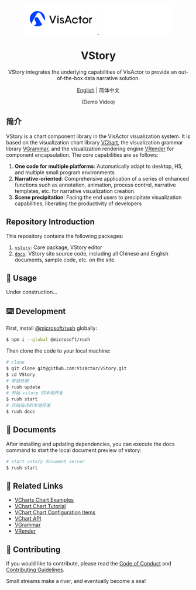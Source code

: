 <div align="center">
  <a href="https://github.com/VisActor#gh-light-mode-only" target="_blank">
    <img alt="VisActor Logo" width="200" src="https://github.com/VisActor/.github/blob/main/profile/logo_500_200_light.svg"/>
  </a>
  <a href="https://github.com/VisActor#gh-dark-mode-only" target="_blank">
    <img alt="VisActor Logo" width="200" src="https://github.com/VisActor/.github/blob/main/profile/logo_500_200_dark.svg"/>
  </a>
</div>

<div align="center">
  <h1>VStory</h1>
</div>

<div align="center">

VStory integrates the underlying capabilities of VisActor to provide an out-of-the-box data narrative solution.

</div>

<div align="center">

[English](./README.md) | 简体中文

</div>

<div align="center">

(Demo Video)

</div>

## 简介

VStory is a chart component library in the VisActor visualization system. It is based on the visualization chart library [VChart](https://github.com/VisActor/VChart), the visualization grammar library [VGrammar](https://github.com/VisActor/VGrammar), and the visualization rendering engine [VRender](https://github.com/VisActor/VRender) for component encapsulation. The core capabilities are as follows:

1. **One code for multiple platforms**: Automatically adapt to desktop, H5, and multiple small program environments
2. **Narrative-oriented**: Comprehensive application of a series of enhanced functions such as annotation, animation, process control, narrative templates, etc. for narrative visualization creation.
3. **Scene precipitation**: Facing the end users to precipitate visualization capabilities, liberating the productivity of developers

## Repository Introduction

This repository contains the following packages:

1. [`vstory`](https://sophon-ai.bytedance.net/paas/packages/vstory/): Core package, VStory editor
2. [`docs`](https://sophon-ai.bytedance.net/paas/docs/): VStory site source code, including all Chinese and English documents, sample code, etc. on the site.

## 🔨 Usage

Under construction...

## ⌨️ Development

First, install [@microsoft/rush](https://rushjs.io/pages/intro/get_started/) globally:

```bash
$ npm i --global @microsoft/rush
```

Then clone the code to your local machine:

```bash
# clone
$ git clone git@github.com:VisActor/VStory.git
$ cd VStory
# 安装依赖
$ rush update
# 开始 vstory 的本地开发
$ rush start
# 开始站点的本地开发
$ rush docs
```

## 📖 Documents

After installing and updating dependencies, you can execute the docs command to start the local document preview of vstory:

```bash
# start vstory document server
$ rush start
```

## 🔗 Related Links

- [VCharts Chart Examples](https://www.visactor.io/vchart/example)
- [VChart Chart Tutorial](https://www.visactor.io/vchart/guide/tutorial_docs/VChart_Website_Guide)
- [VChart Chart Configuration Items](https://www.visactor.io/vchart/option/)
- [VChart API](https://www.visactor.io/vchart/api/API/vchart)
- [VGrammar](https://www.visactor.io/vgrammar)
- [VRender](https://www.visactor.io/vrender)

## 🤝 Contributing [](https://github.com/VisActor/VChart/blob/main/CONTRIBUTING.md#your-first-pull-request)

If you would like to contribute, please read the [Code of Conduct](https://sophon-ai.bytedance.net/paas/CODE_OF_CONDUCT.md) and [Contributing Guidelines](https://sophon-ai.bytedance.net/paas/CONTRIBUTING.md).

Small streams make a river, and eventually become a sea!

<a href="https://github.com/visactor/vstory/graphs/contributors"></a>
